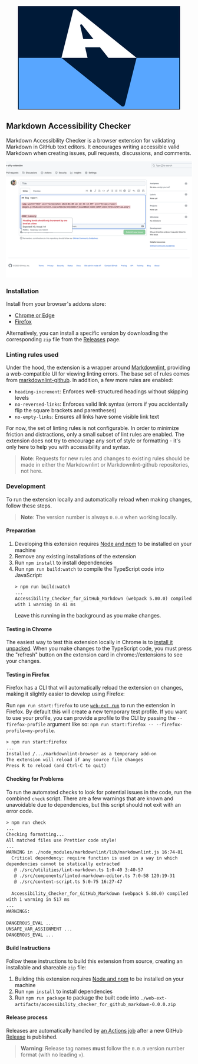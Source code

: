 <div align="center"><img src="assets/promo.png" alt="Markdown Accessibility Checker app icon; a letter A on a blue background with a subtle down-pointing arrow as a shadow, looking dramatic like a superhero logo." /></div>

## Markdown Accessibility Checker

Markdown Accessibility Checker is a browser extension for validating Markdown in GitHub text editors. It encourages writing accessible valid Markdown when creating issues, pull requests, discussions, and comments.

<img alt="Issue creation form on github.com with two lint errors visible. One is hovered over, showing a tooltip that says 'heading levels should only increment by one level at a time'" src="./assets/screenshot.png" width="1000" />

### Installation

Install from your browser's addons store:

- [Chrome or Edge](https://chrome.google.com/webstore/detail/accessibility-checker-for/hdonjoppcjfaojggdiliigclajklepdg)
- [Firefox](https://addons.mozilla.org/en-US/firefox/addon/a11y-checker-github-md/)

Alternatively, you can install a specific version by downloading the corresponding `zip` file from the [Releases](https://github.com/iansan5653/github-markdown-a11y-extension/releases) page.

### Linting rules used

Under the hood, the extension is a wrapper around [Markdownlint](https://github.com/markdownlint/markdownlint), providing a web-compatible UI for viewing linting errors. The base set of rules comes from [markdownlint-github](https://github.com/github/markdownlint-github). In addition, a few more rules are enabled:

- `heading-increment`: Enforces well-structured headings without skipping levels
- `no-reversed-links`: Enforces valid link syntax (errors if you accidentally flip the square brackets and parentheses)
- `no-empty-links`: Ensures all links have some visible link text

For now, the set of linting rules is not configurable. In order to minimize friction and distractions, only a small subset of lint rules are enabled. The extension does not try to encourage any sort of style or formatting - it's only here to help you with accessibility and syntax.

> **Note**: Requests for new rules and changes to existing rules should be made in either the Markdownlint or Markdownlint-github repositories, not here.

### Development

To run the extension locally and automatically reload when making changes, follow these steps.

> **Note**: The version number is always `0.0.0` when working locally.

#### Preparation

1. Developing this extension requires [Node and npm](https://nodejs.org/en) to be installed on your machine
2. Remove any existing installations of the extension
3. Run `npm install` to install dependencies
4. Run `npm run build:watch` to compile the TypeScript code into JavaScript:
    ```text
    > npm run build:watch
    ...
    Accessibility_Checker_for_GitHub_Markdown (webpack 5.80.0) compiled with 1 warning in 41 ms
    ```
    Leave this running in the background as you make changes.

#### Testing in Chrome

The easiest way to test this extension locally in Chrome is to [install it unpacked](https://developer.chrome.com/docs/extensions/mv3/getstarted/development-basics/#load-unpacked). When you make changes to the TypeScript code, you must press the "refresh" button on the extension card in chrome://extensions to see your changes.

#### Testing in Firefox

Firefox has a CLI that will automatically reload the extension on changes, making it slightly easier to develop using Firefox:

Run `npm run start:firefox` to use [`web-ext run`](https://extensionworkshop.com/documentation/develop/web-ext-command-reference/#web-ext-run) to run the extension in Firefox. By default this will create a new temporary test profile. If you want to use your profile, you can provide a profile to the CLI by passing the `--firefox-profile` argument like so: `npm run start:firefox -- --firefox-profile=my-profile`.

```text
> npm run start:firefox
...
Installed /.../markdownlint-browser as a temporary add-on
The extension will reload if any source file changes
Press R to reload (and Ctrl-C to quit)
```

#### Checking for Problems

To run the automated checks to look for potential issues in the code, run the combined `check` script. There are a few warnings that are known and unavoidable due to dependencies, but this script should not exit with an error code.

```text
> npm run check
...
Checking formatting...
All matched files use Prettier code style!
...
WARNING in ./node_modules/markdownlint/lib/markdownlint.js 16:74-81
  Critical dependency: require function is used in a way in which dependencies cannot be statically extracted
   @ ./src/utilities/lint-markdown.ts 1:0-40 3:40-57
   @ ./src/components/linted-markdown-editor.ts 7:0-58 120:19-31
   @ ./src/content-script.ts 5:0-75 16:27-47

  Accessibility_Checker_for_GitHub_Markdown (webpack 5.80.0) compiled with 1 warning in 517 ms
...
WARNINGS:

DANGEROUS_EVAL ...
UNSAFE_VAR_ASSIGNMENT ...
DANGEROUS_EVAL ...
```

#### Build Instructions

Follow these instructions to build this extension from source, creating an installable and shareable `zip` file:

1. Building this extension requires [Node and npm](https://nodejs.org/en) to be installed on your machine
2. Run `npm install` to install dependencies
3. Run `npm run package` to package the built code into `./web-ext-artifacts/accessibility_checker_for_github_markdown-0.0.0.zip`

#### Release process

Releases are automatically handled by [an Actions job](https://github.com/iansan5653/github-markdown-a11y-extension/actions/workflows/release.yml) after a new GitHub [Release](https://github.com/iansan5653/github-markdown-a11y-extension/releases) is published.

> **Warning**: Release tag names **must** follow the `0.0.0` version number format (with no leading `v`).
